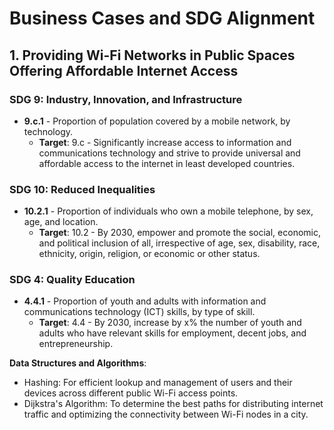 # Business Cases and SDG Alignment

## 1. Providing Wi-Fi Networks in Public Spaces Offering Affordable Internet Access

### SDG 9: Industry, Innovation, and Infrastructure
- **9.c.1** - Proportion of population covered by a mobile network, by technology.
  - **Target**: 9.c - Significantly increase access to information and communications technology and strive to provide universal and affordable access to the internet in least developed countries.
  
### SDG 10: Reduced Inequalities
- **10.2.1** - Proportion of individuals who own a mobile telephone, by sex, age, and location.
  - **Target**: 10.2 - By 2030, empower and promote the social, economic, and political inclusion of all, irrespective of age, sex, disability, race, ethnicity, origin, religion, or economic or other status.
  
### SDG 4: Quality Education
- **4.4.1** - Proportion of youth and adults with information and communications technology (ICT) skills, by type of skill.
  - **Target**: 4.4 - By 2030, increase by x% the number of youth and adults who have relevant skills for employment, decent jobs, and entrepreneurship.

**Data Structures and Algorithms**:
- Hashing: For efficient lookup and management of users and their devices across different public Wi-Fi access points.
- Dijkstra's Algorithm: To determine the best paths for distributing internet traffic and optimizing the connectivity between Wi-Fi nodes in a city.

